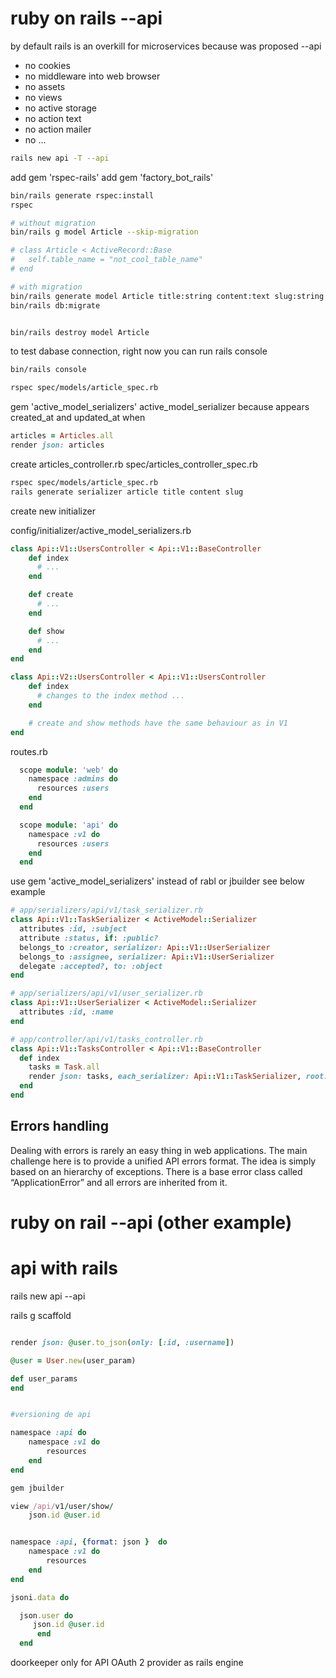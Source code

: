 # ruby on rails --api

by default rails is an overkill for microservices because was proposed --api

- no cookies
- no middleware into web browser
- no assets
- no views
- no active storage
- no action text
- no action mailer
- no ...


```bash
rails new api -T --api
```


add gem 'rspec-rails'
add gem 'factory_bot_rails'


```bash
bin/rails generate rspec:install
rspec

# without migration
bin/rails g model Article --skip-migration

# class Article < ActiveRecord::Base
#   self.table_name = "not_cool_table_name"
# end

# with migration
bin/rails generate model Article title:string content:text slug:string
bin/rails db:migrate


bin/rails destroy model Article
```

to test dabase connection, right now you can run rails console

```bash
bin/rails console
```



```bash
rspec spec/models/article_spec.rb
```


gem 'active_model_serializers'
active_model_serializer because appears created_at and updated_at when
```ruby
articles = Articles.all
render json: articles
```

create articles_controller.rb
spec/articles_controller_spec.rb


```bash
rspec spec/models/article_spec.rb
rails generate serializer article title content slug
```

create new initializer

config/initializer/active_model_serializers.rb











```ruby
class Api::V1::UsersController < Api::V1::BaseController
    def index
      # ...
    end

    def create
      # ...
    end

    def show
      # ...
    end
end
```

```ruby
class Api::V2::UsersController < Api::V1::UsersController
    def index
      # changes to the index method ...
    end

    # create and show methods have the same behaviour as in V1
end
```


routes.rb

```ruby
  scope module: 'web' do
    namespace :admins do
      resources :users
    end
  end

  scope module: 'api' do
    namespace :v1 do
      resources :users
    end
  end
```

use gem 'active_model_serializers' instead of rabl or jbuilder see below example

```ruby
# app/serializers/api/v1/task_serializer.rb
class Api::V1::TaskSerializer < ActiveModel::Serializer
  attributes :id, :subject
  attribute :status, if: :public?
  belongs_to :creator, serializer: Api::V1::UserSerializer
  belongs_to :assignee, serializer: Api::V1::UserSerializer
  delegate :accepted?, to: :object
end

# app/serializers/api/v1/user_serializer.rb
class Api::V1::UserSerializer < ActiveModel::Serializer
  attributes :id, :name
end

# app/controller/api/v1/tasks_controller.rb
class Api::V1::TasksController < Api::V1::BaseController
  def index
    tasks = Task.all
    render json: tasks, each_serializer: Api::V1::TaskSerializer, root: false
  end
end
```


## Errors handling

Dealing with errors is rarely an easy thing in web applications. The main challenge here is to provide a unified API errors format. The idea is simply based on an hierarchy of exceptions. There is a base error class called “ApplicationError” and all errors are inherited from it.





# ruby on rail --api (other example)


# api with rails




rails new api --api

rails g scaffold


```ruby

render json: @user.to_json(only: [:id, :username])

@user = User.new(user_param)

def user_params
end


#versioning de api

namespace :api do
	namespace :v1 do
		resources
	end
end

gem jbuilder

view /api/v1/user/show/
	json.id @user.id


namespace :api, {format: json }  do
	namespace :v1 do
		resources
	end
end

jsoni.data do

  json.user do
     json.id @user.id
      end
  end
```

doorkeeper only for API OAuth 2 provider as rails engine



